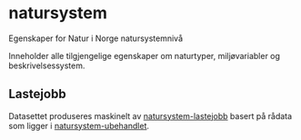 # natursystem
Egenskaper for Natur i Norge natursystemnivå

Inneholder alle tilgjengelige egenskaper om naturtyper, miljøvariabler og beskrivelsessystem.

## Lastejobb

Datasettet produseres maskinelt av [natursystem-lastejobb](https://github.com/Artsdatabanken/natursystem-lastejobb) basert på rådata som ligger i [natursystem-ubehandlet](https://github.com/Artsdatabanken/natursystem-ubehandlet).
